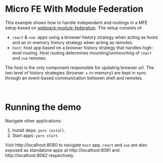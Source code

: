# Micro FE With Module Federation 
This example shows how to handle independent and routings in a MFE setup based on [webpack-module-federation](https://github.com/module-federation). The setup consists of:

- `react` & `vue`: apps using a browser history strategy when acting as hosts and an in-memory history strategy when acting as remotes.
- `host`: host app based on a browser history strategy that handles high-level routing. Host routing determines mounting/unmounting of `react` and `vue` remotes.

The host is the only component responsible for updating browser url. The two level of history strategies (browser + in-memory) are kept in sync through an event-based communication between shell and remotes.

<br>

# Running the demo
Navigate other applications:
1. Install deps: `yarn install`.
2. Start apps: `yarn start`.

Visit http://localhost:8080 to navigate `host` app. `react` and `vue` are also exposed as standalone apps at http://localhost:8081 and http://localhost:8082 respectively. 

<br>
